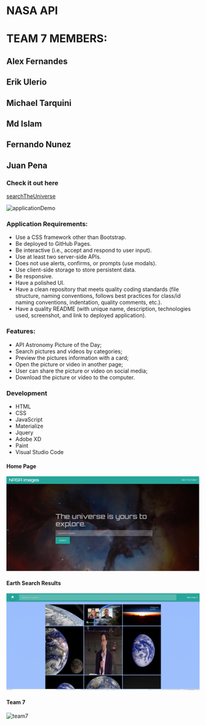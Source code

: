 # NASA API

# TEAM 7 MEMBERS: 

## Alex Fernandes
## Erik Ulerio
## Michael Tarquini
## Md Islam
## Fernando Nunez
## Juan Pena

### Check it out here

[searchTheUniverse](https://islam4049.github.io/Project-1/)

![applicationDemo](assets/demo.gif)

### Application Requirements:

- Use a CSS framework other than Bootstrap.
- Be deployed to GitHub Pages.
- Be interactive (i.e., accept and respond to user input).
- Use at least two server-side APIs.
- Does not use alerts, confirms, or prompts (use modals).
- Use client-side storage to store persistent data.
- Be responsive.
- Have a polished UI.
- Have a clean repository that meets quality coding standards (file structure, naming conventions, follows best practices for class/id naming conventions, indentation, quality comments, etc.).
- Have a quality README (with unique name, description, technologies used, screenshot, and link to deployed application).

### Features:

- API Astronomy Picture of the Day;
- Search pictures and videos by categories;
- Preview the pictures information with a card;
- Open the picture or video in another page;
- User can share the picture or video on social media;
- Download the picture or video to the computer.

### Development

- HTML
- CSS
- JavaScript
- Materialize
- Jquery
- Adobe XD
- Paint
- Visual Studio Code

#### Home Page
![frontPage](assets/frontPage.png)

#### Earth Search Results
![earth](assets/earth.png)

#### Team 7
![team7](assets/team7.png)

